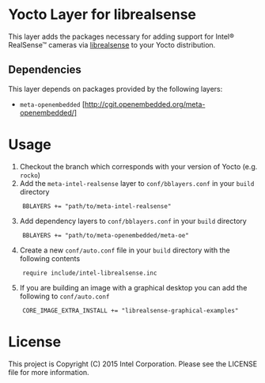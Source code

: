 Yocto Layer for librealsense
============================
This layer adds the packages necessary for adding support for Intel® RealSense™ cameras via [librealsense](https://github.com/IntelRealSense/librealsense) to your Yocto distribution.

## Dependencies
This layer depends on packages provided by the following layers:
* `meta-openembedded` [http://cgit.openembedded.org/meta-openembedded/]

Usage
=====
1. Checkout the branch which corresponds with your version of Yocto (e.g. `rocko`)
2. Add the `meta-intel-realsense` layer to `conf/bblayers.conf` in your `build` directory
```bitbake
	BBLAYERS += "path/to/meta-intel-realsense"
```
3. Add dependency layers to `conf/bblayers.conf` in your `build` directory
```bitbake
	BBLAYERS += "path/to/meta-openembedded/meta-oe"
```
4. Create a new `conf/auto.conf` file in your `build` directory with the following contents
```bitbake
    require include/intel-librealsense.inc
```
5. If you are building an image with a graphical desktop you can add the following to `conf/auto.conf`
```bitbake
    CORE_IMAGE_EXTRA_INSTALL += "librealsense-graphical-examples"
```

License
=======
This project is Copyright (C) 2015 Intel Corporation. Please see the LICENSE file for more information.
